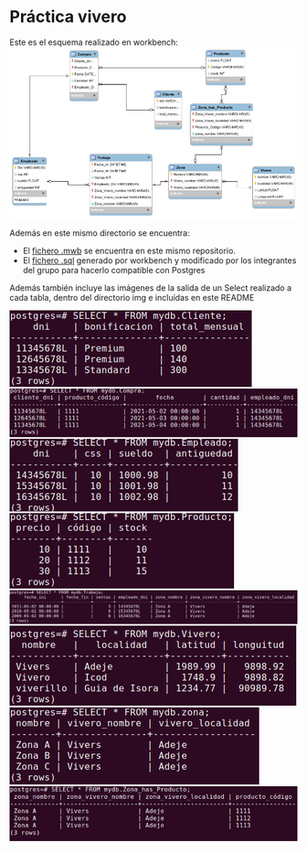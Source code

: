 # Práctica vivero
Este es el esquema realizado en workbench:
![](img/design.png)

Además en este mismo directorio se encuentra:
- El [fichero .mwb](Practica2_.mwb) se encuentra en este mismo repositorio.
- El [fichero .sql](MyScriptSQL.sql) generado por workbench y modificado por los integrantes del grupo para hacerlo compatible con Postgres

Además también incluye las imágenes de la salida de un Select realizado a cada tabla, dentro del directorio img e incluídas en este README

![](img/Cliente.png)
![](img/Compra.png)
![](img/Empleado.png)
![](img/Producto.png)
![](img/Trabaja.png)
![](img/Vivero.png)
![](img/zona.png)
![](img/Zona_has_producto.png)
